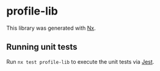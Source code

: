 # profile-lib

This library was generated with [Nx](https://nx.dev).

## Running unit tests

Run `nx test profile-lib` to execute the unit tests via [Jest](https://jestjs.io).
